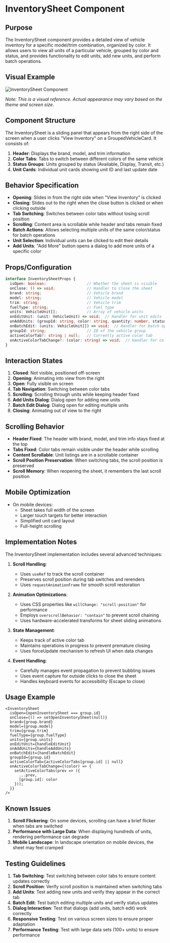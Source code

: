 # InventorySheet Component

## Purpose

The InventorySheet component provides a detailed view of vehicle inventory for a specific model/trim combination, organized by color. It allows users to view all units of a particular vehicle, grouped by color and status, and provides functionality to edit units, add new units, and perform batch operations.

## Visual Example

![InventorySheet Component](../assets/inventorysheet_example.png)

*Note: This is a visual reference. Actual appearance may vary based on the theme and screen size.*

## Component Structure

The InventorySheet is a sliding panel that appears from the right side of the screen when a user clicks "View Inventory" on a GroupedVehicleCard. It consists of:

1. **Header**: Displays the brand, model, and trim information
2. **Color Tabs**: Tabs to switch between different colors of the same vehicle
3. **Status Groups**: Units grouped by status (Available, Display, Transit, etc.)
4. **Unit Cards**: Individual unit cards showing unit ID and last update date

## Behavior Specification

- **Opening**: Slides in from the right side when "View Inventory" is clicked
- **Closing**: Slides out to the right when the close button is clicked or when clicking outside
- **Tab Switching**: Switches between color tabs without losing scroll position
- **Scrolling**: Content area is scrollable while header and tabs remain fixed
- **Batch Actions**: Allows selecting multiple units of the same color/status for batch operations
- **Unit Selection**: Individual units can be clicked to edit their details
- **Add Units**: "Add More" button opens a dialog to add more units of a specific color

## Props/Configuration

```typescript
interface InventorySheetProps {
  isOpen: boolean;                  // Whether the sheet is visible
  onClose: () => void;              // Handler to close the sheet
  brand: string;                    // Vehicle brand
  model: string;                    // Vehicle model
  trim: string;                     // Vehicle trim
  fuelType: string;                 // Fuel type
  units: VehicleUnit[];             // Array of vehicle units
  onEditUnit: (unit: VehicleUnit) => void;  // Handler for unit edits
  onAddUnits: (groupId: string, color: string, quantity: number, status: VehicleStatus) => void;  // Handler for adding units
  onBatchEdit: (units: VehicleUnit[]) => void;  // Handler for batch operations
  groupId: string;                  // ID of the vehicle group
  activeColorTab?: string | null;   // Currently active color tab
  onActiveColorTabChange?: (color: string) => void;  // Handler for color tab changes
}
```

## Interaction States

1. **Closed**: Not visible, positioned off-screen
2. **Opening**: Animating into view from the right
3. **Open**: Fully visible on screen
4. **Tab Navigation**: Switching between color tabs
5. **Scrolling**: Scrolling through units while keeping header fixed
6. **Add Units Dialog**: Dialog open for adding new units
7. **Batch Edit Dialog**: Dialog open for editing multiple units
8. **Closing**: Animating out of view to the right

## Scrolling Behavior

- **Header Fixed**: The header with brand, model, and trim info stays fixed at the top
- **Tabs Fixed**: Color tabs remain visible under the header while scrolling
- **Content Scrollable**: Unit listings are in a scrollable container
- **Scroll Position Preservation**: When switching tabs, the scroll position is preserved
- **Scroll Memory**: When reopening the sheet, it remembers the last scroll position

## Mobile Optimization

- On mobile devices:
  - Sheet takes full width of the screen
  - Larger touch targets for better interaction
  - Simplified unit card layout
  - Full-height scrolling

## Implementation Notes

The InventorySheet implementation includes several advanced techniques:

1. **Scroll Handling**:
   - Uses `useRef` to track the scroll container
   - Preserves scroll position during tab switches and rerenders
   - Uses `requestAnimationFrame` for smooth scroll restoration

2. **Animation Optimizations**:
   - Uses CSS properties like `willChange: "scroll-position"` for performance
   - Employs `overscrollBehavior: "contain"` to prevent scroll chaining
   - Uses hardware-accelerated transforms for sheet sliding animations

3. **State Management**:
   - Keeps track of active color tab
   - Maintains operations in progress to prevent premature closing
   - Uses forceUpdate mechanism to refresh UI when data changes

4. **Event Handling**:
   - Carefully manages event propagation to prevent bubbling issues
   - Uses event capture for outside clicks to close the sheet
   - Handles keyboard events for accessibility (Escape to close)

## Usage Example

```tsx
<InventorySheet
  isOpen={openInventorySheet === group.id}
  onClose={() => setOpenInventorySheet(null)}
  brand={group.brand}
  model={group.model}
  trim={group.trim}
  fuelType={group.fuelType}
  units={group.units}
  onEditUnit={handleEditUnit}
  onAddUnits={handleAddUnits}
  onBatchEdit={handleBatchEdit}
  groupId={group.id}
  activeColorTab={activeColorTabs[group.id] || null}
  onActiveColorTabChange={(color) => {
    setActiveColorTabs(prev => ({
      ...prev,
      [group.id]: color
    }));
  }}
/>
```

## Known Issues

1. **Scroll Flickering**: On some devices, scrolling can have a brief flicker when tabs are switched
2. **Performance with Large Data**: When displaying hundreds of units, rendering performance can degrade
3. **Mobile Landscape**: In landscape orientation on mobile devices, the sheet may feel cramped

## Testing Guidelines

1. **Tab Switching**: Test switching between color tabs to ensure content updates correctly
2. **Scroll Position**: Verify scroll position is maintained when switching tabs
3. **Add Units**: Test adding new units and verify they appear in the correct tab
4. **Batch Edit**: Test batch editing multiple units and verify status updates
5. **Dialog Interaction**: Test that dialogs (add units, batch edit) work correctly
6. **Responsive Testing**: Test on various screen sizes to ensure proper adaptation
7. **Performance Testing**: Test with large data sets (100+ units) to ensure performance 